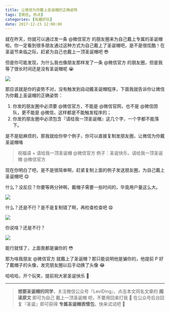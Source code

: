 ```yaml
---
title: 让微信为你戴上圣诞帽的正确姿势
tags: [微信, 热点]
categories: [有趣好玩]
date: 2017-12-23 12:00:00
---
```


就在昨天，你就可以通过发一条 @微信官方 的朋友圈来为自己戴上专属的圣诞帽啦。你一定看到很多朋友通过这种方式为自己戴上了圣诞帽吧，是不是很炫酷！在圣诞节来临之际，赶紧为自己也戴上一顶圣诞帽吧 😎

<!-- more -->

但是你可能发现，为什么我也像朋友那样发了一条 @微信官方 的朋友圈，但是我等了很长时间还是没有圣诞帽呢 😭 

![](https://i.loli.net/2017/12/25/5a4076d5105da.jpg)

那应该就是你的姿势不对，没有触发到自动戴圣诞帽程序，下面我就告诉你让微信为你戴上圣诞帽的正确姿势：

1. 你发的朋友圈中必须要 @微信官方，不能是 @微信官网，也不是 @微信团队，更不能是 @微信，这样都是不能触发程序的；
2. 你发的朋友圈中必须包含『请给我一顶圣诞帽』这几个字，一个字都不能落下。

是不是挺麻烦的，那我就给你举个例子，你可以直接复制发朋友圈，让微信为你戴圣诞帽咯

> 祝福语 + 请给我一顶圣诞帽 @微信官方 
> 例子：圣诞快乐，请给我一顶圣诞帽 @微信官方

现在你明白了吧，是不是很简单啊，赶紧复制上面的例子发送朋友圈，为自己戴上圣诞帽吧 😋

什么？没反应？你要等两分钟啊，戴帽子需要一些时间的，毕竟用户量这么大。

![](https://i.loli.net/2017/12/25/5a4076ed7bc35.jpg)

什么？还是不行？是不是复制错了啊，再检查检查吧 😧

![](https://i.loli.net/2017/12/25/5a4076fb895e9.jpg)

你说啥？还是不行？

![](https://i.loli.net/2017/12/23/5a3e1995af70a.jpg)


能行就怪了，上面我都是骗你的 😳

那为啥我朋友 @微信官方 就戴上了圣诞帽？那只能说明他是骗你的，他提前 P 好了戴帽子的头像，发完朋友圈以后手动换了头像 😂

哈哈哈，开个玩笑，提前祝大家圣诞快乐 👏 

---

> **想要圣诞帽的同学**，关注微信公众号『LeviDing』，点击本文同名文章的 **阅读原文** 即可为自己 戴上一顶圣诞帽 吧，不要用回来打我 🤣 
> 在公众号后台回复『圣诞』即可获得 **专属圣诞帽表情包**，快来试试吧 🤣 
